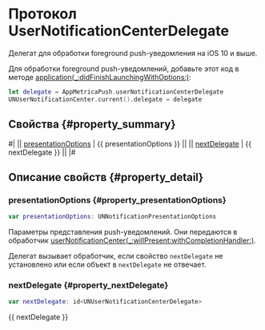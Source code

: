 # Протокол UserNotificationCenterDelegate

Делегат для обработки foreground push-уведомления на iOS 10 и выше.

Для обработки foreground push-уведомлений, добавьте этот код в методе [application(_:didFinishLaunchingWithOptions:)](https://developer.apple.com/documentation/uikit/uiapplicationdelegate/1622921-application?language=swift):

```swift translate=no
let delegate = AppMetricaPush.userNotificationCenterDelegate
UNUserNotificationCenter.current().delegate = delegate
```

## Свойства {#property_summary}

#|
|| [presentationOptions](#property_presentationOptions) | {{ presentationOptions }} ||
|| [nextDelegate](#property_nextDelegate) | {{ nextDelegate }} ||
|#

## Описание свойств {#property_detail}

### presentationOptions {#property_presentationOptions}

```swift translate=no
var presentationOptions: UNNotificationPresentationOptions
```

Параметры представления push-уведомлений. Они передаются в обработчик [userNotificationCenter(_:willPresent:withCompletionHandler:)](https://developer.apple.com/documentation/usernotifications/unusernotificationcenterdelegate/1649518-usernotificationcenter?language=swift).

Делегат вызывает обработчик, если свойство `nextDelegate` не установлено или если объект в `nextDelegate` не отвечает.

### nextDelegate {#property_nextDelegate}

```swift translate=no
var nextDelegate: id<UNUserNotificationCenterDelegate>
```

{{ nextDelegate }}
